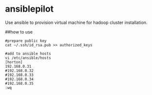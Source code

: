 # ansiblepilot
Use ansible to provision virtual machine for hadoop cluster installation.

##how to use
```
#prepare public key
cat ~/.ssh/id_rsa.pub >> authorized_keys
```

```
#add to ansible hosts
vi /etc/ansible/hosts
[horton]
192.168.0.31
#192.168.0.32
#192.168.0.33
#192.168.0.34
#192.168.0.35
:wq

```


